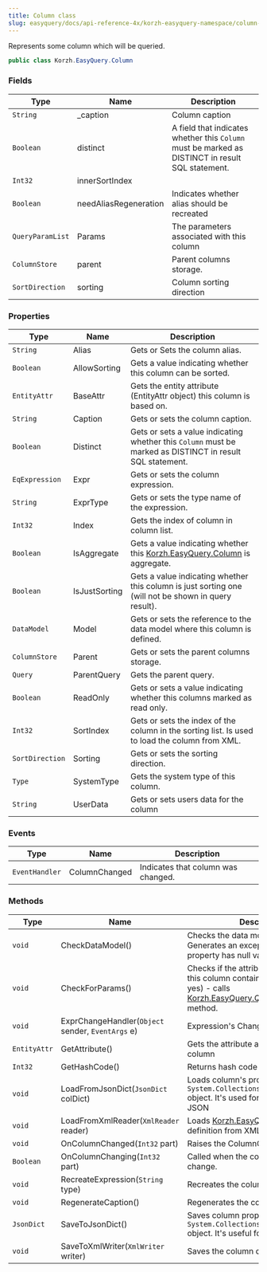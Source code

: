 ```yaml
---
title: Column class
slug: easyquery/docs/api-reference-4x/korzh-easyquery-namespace/column-class
---
```



Represents some column which will be queried.
```csharp
public class Korzh.EasyQuery.Column

```

### Fields

| Type | Name | Description | 
| --- | --- | --- | 
| `String` | _caption | Column caption | 
| `Boolean` | distinct | A field that indicates whether this `Column` must be marked as DISTINCT in result SQL statement. | 
| `Int32` | innerSortIndex |  | 
| `Boolean` | needAliasRegeneration | Indicates whether alias should be recreated | 
| `QueryParamList` | Params | The parameters associated with this column | 
| `ColumnStore` | parent | Parent columns storage. | 
| `SortDirection` | sorting | Column sorting direction | 


### Properties

| Type | Name | Description | 
| --- | --- | --- | 
| `String` | Alias | Gets or Sets the column alias. | 
| `Boolean` | AllowSorting | Gets a value indicating whether this column can be sorted. | 
| `EntityAttr` | BaseAttr | Gets the entity attribute (EntityAttr object) this column is based on. | 
| `String` | Caption | Gets or sets the column caption. | 
| `Boolean` | Distinct | Gets or sets a value indicating whether this `Column` must be marked as DISTINCT in result SQL statement. | 
| `EqExpression` | Expr | Gets or sets the column expression. | 
| `String` | ExprType | Gets or sets the type name of the expression. | 
| `Int32` | Index | Gets the index of column in column list. | 
| `Boolean` | IsAggregate | Gets a value indicating whether this [Korzh.EasyQuery.Column](/api-reference-4x/korzh-easyquery-namespace/column-class) is aggregate. | 
| `Boolean` | IsJustSorting | Gets a value indicating whether this column is just sorting one (will not be shown in query result). | 
| `DataModel` | Model | Gets or sets the reference to the data model where this column is defined. | 
| `ColumnStore` | Parent | Gets or sets the parent columns storage. | 
| `Query` | ParentQuery | Gets the parent query. | 
| `Boolean` | ReadOnly | Gets or sets a value indicating whether this columns marked as read only. | 
| `Int32` | SortIndex | Gets or sets the index of the column in the sorting list. Is used to load the column from XML. | 
| `SortDirection` | Sorting | Gets or sets the sorting direction. | 
| `Type` | SystemType | Gets the system type of this column. | 
| `String` | UserData | Gets or sets users data for the column | 


### Events

| Type | Name | Description | 
| --- | --- | --- | 
| `EventHandler` | ColumnChanged | Indicates that column was changed. | 


### Methods

| Type | Name | Description | 
| --- | --- | --- | 
| `void` | CheckDataModel() | Checks the data model object. Generates an exception if Model property has null value. | 
| `void` | CheckForParams() | Checks if the attribute associated with this column contains parameters and (if yes) - calls [Korzh.EasyQuery.Query.RefreshParams](/api-reference-4x/korzh-easyquery-namespace/query-class) method. | 
| `void` | ExprChangeHandler(`Object` sender, `EventArgs` e) | Expression's Change event handler. | 
| `EntityAttr` | GetAttribute() | Gets the attribute associated with this column | 
| `Int32` | GetHashCode() | Returns hash code for column | 
| `void` | LoadFromJsonDict(`JsonDict` colDict) | Loads column's properties from some `System.Collections.IDictionary` object.  It's used for deserialization from JSON | 
| `void` | LoadFromXmlReader(`XmlReader` reader) | Loads [Korzh.EasyQuery.Column](/api-reference-4x/korzh-easyquery-namespace/column-class) definition from XML. | 
| `void` | OnColumnChanged(`Int32` part) | Raises the ColumnChanged event. | 
| `Boolean` | OnColumnChanging(`Int32` part) | Called when the column is about to change. | 
| `void` | RecreateExpression(`String` type) | Recreates the column expression. | 
| `void` | RegenerateCaption() | Regenerates the column caption. | 
| `JsonDict` | SaveToJsonDict() | Saves column properties into some `System.Collections.IDictionary` object. It's useful for JSON serialization | 
| `void` | SaveToXmlWriter(`XmlWriter` writer) | Saves the column definition to XML. |